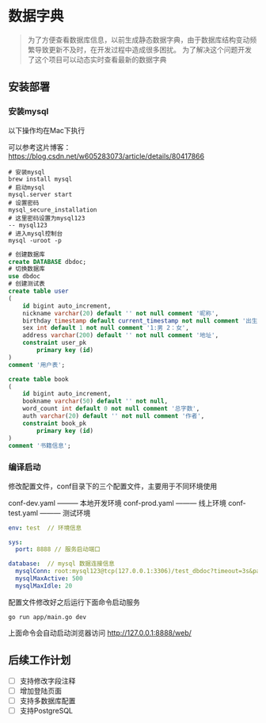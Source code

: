# 数据字典
> 为了方便查看数据库信息，以前生成静态数据字典，由于数据库结构变动频繁导致更新不及时，在开发过程中造成很多困扰。
> 为了解决这个问题开发了这个项目可以动态实时查看最新的数据字典
## 安装部署
### 安装mysql

以下操作均在Mac下执行

可以参考这片博客： https://blog.csdn.net/w605283073/article/details/80417866
```shell
# 安装mysql
brew install mysql
# 启动mysql
mysql.server start
# 设置密码
mysql_secure_installation
# 这里密码设置为mysql123
-- mysql123
# 进入mysql控制台
mysql -uroot -p
```
```sql
# 创建数据库
create DATABASE dbdoc;
# 切换数据库
use dbdoc
# 创建测试表
create table user
(
	id bigint auto_increment,
	nickname varchar(20) default '' not null comment '昵称',
	birthday timestamp default current_timestamp not null comment '出生日期',
	sex int default 1 not null comment '1:男 2：女',
	address varchar(200) default '' not null comment '地址',
	constraint user_pk
		primary key (id)
)
comment '用户表';

create table book
(
	id bigint auto_increment,
	bookname varchar(50) default '' not null,
	word_count int default 0 not null comment '总字数',
	auth varchar(20) default '' not null comment '作者',
	constraint book_pk
		primary key (id)
)
comment '书籍信息';
```
### 编译启动

修改配置文件，conf目录下的三个配置文件，主要用于不同环境使用

conf-dev.yaml     ——— 本地开发环境
conf-prod.yaml   ———  线上环境
conf-test.yaml     ——— 测试环境

```yaml
env: test  // 环境信息

sys:
  port: 8888 // 服务启动端口

database:  // mysql 数据连接信息
  mysqlConn: root:mysql123@tcp(127.0.0.1:3306)/test_dbdoc?timeout=3s&parseTime=true&loc=Local&charset=utf8mb4
  mysqlMaxActive: 500
  mysqlMaxIdle: 20
```

配置文件修改好之后运行下面命令启动服务

```shell
go run app/main.go dev
```

上面命令会自动启动浏览器访问 http://127.0.0.1:8888/web/

## 后续工作计划

- [ ] 支持修改字段注释
- [ ] 增加登陆页面
- [ ] 支持多数据库配置
- [ ] 支持PostgreSQL  